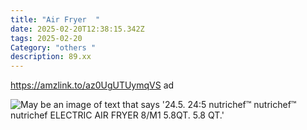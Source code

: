 ```yaml
---
title: "Air Fryer  "
date: 2025-02-20T12:38:15.342Z
tags: 2025-02-20
Category: "others "
description: 89.xx
---
```

https://amzlink.to/az0UgUTUymqVS  ad  



<!--StartFragment-->

![May be an image of text that says '24.5. 24:5 nutrichef™ nutrichef™ nutrichef ELECTRIC AIR FRYER 8/M1 5.8QT. 5.8 QT.'](https://scontent.fccu31-2.fna.fbcdn.net/v/t39.30808-6/480643916_1189186789883367_427784113144719376_n.jpg?stp=dst-jpg_p180x540_tt6&_nc_cat=103&ccb=1-7&_nc_sid=aa7b47&_nc_ohc=LT2eR-qSv0gQ7kNvgHQRrq0&_nc_oc=AdgEec5i4H2PLaupaOcn_oPSl7amKTxuyqlujV8Y0w7Nb_IiORDcaKgAw40IxzlHtnM&_nc_zt=23&_nc_ht=scontent.fccu31-2.fna&_nc_gid=AgCO3l_2s0PxEb_bn89J3qv&oh=00_AYAvgbAitFxpx0xEuAB2mbWr36nq_qptuBd_px_ZDUa8Kw&oe=67B90FF6)

<!--EndFragment-->